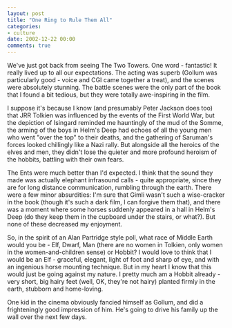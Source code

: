 ```yaml
---
layout: post
title: "One Ring to Rule Them All"
categories:
- culture
date: 2002-12-22 00:00
comments: true
---
```


<p>We've just got back from seeing The Two Towers. One word - fantastic! It really lived up to all our expectations. The acting was superb (Gollum was particularly good - voice and CGI came together a treat), and the scenes were absolutely stunning. The battle scenes were the only part of the book that I found a bit tedious, but they were totally awe-inspiring in the film.</p>

<p>I suppose it's because I know (and presumably Peter Jackson does too) that JRR Tolkien was influenced by the events of the First World War, but the depiction of Isingard reminded me hauntingly of the mud of the Somme, the arming of the boys in Helm's Deep had echoes of all the young men who went "over the top" to their deaths, and the gathering of Saruman's forces looked chillingly like a Nazi rally. But alongside all the heroics of the elves and men, they didn't lose the quieter and more profound heroism of the hobbits, battling with their own fears.</p>

<p>The Ents were much better than I'd expected. I think that the sound they made was actually elephant infrasound calls - quite appropriate, since they are for long distance communication, rumbling through the earth. There were a few minor absurdities: I'm sure that Gimli wasn't such a wise-cracker in the book (though it's such a dark film, I can forgive them that), and there was a moment where some horses suddenly appeared in a hall in Helm's Deep (do they keep them in the cupboard under the stairs, or what?). But none of these decreased my enjoyment.</p>

<p>So, in the spirit of an Alan Partridge style poll, what race of Middle Earth would you be - Elf, Dwarf, Man (there are no women in Tolkien, only women in the women-and-children sense) or Hobbit? I would love to think that I would be an Elf - graceful, elegant, light of foot and sharp of eye, and with an ingenious horse mounting technique. But in my heart I know that this would just be going against my nature. I pretty much am a Hobbit already - very short, big hairy feet (well, OK, they're not hairy) planted firmly in the earth, stubborn and home-loving.</p>

<p>One kid in the cinema obviously fancied himself as Gollum, and did a frighteningly good impression of him. He's going to drive his family up the wall over the next few days.</p>
